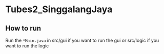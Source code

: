 # Tubes2_SinggalangJaya

## How to run

Run the `*Main.java` in src/gui if you want to run the gui or src/logic if you want to run the logic
